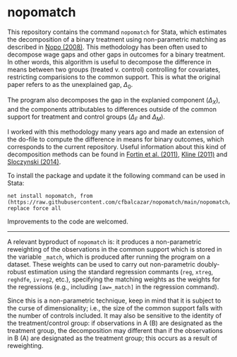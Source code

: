# nopomatch

This repository contains the command ```nopomatch``` for Stata, which estimates the decomposition of a binary treatment using non-parametric matching as described in [Nopo (2008)](https://www.jstor.org/stable/40043147?seq=1). This methodology has been often used to decompose wage gaps and other gaps in outcomes for a binary treatment. In other words, this algorithm is useful to decompose the difference in means between two groups (treated v. control) controlling for covariates, restricting comparisions to the common support. This is what the original paper refers to as the unexplained gap, $\Delta_0$. 

The program also decomposes the gap in the explanied component ($\Delta_X$), and the components attributables to differences outside of the common support for treatment and control groups ($\Delta_F$ and $\Delta_M$).

I worked with this methodology many years ago and made an extension of the do-file to compute the difference in means for binary outcomes, which corresponds to the current repository. Useful information about this kind of decomposition methods can be found in [Fortin et al. (2011)](https://www.sciencedirect.com/science/article/abs/pii/S0169721811004072), [Kline (2011)](https://www.jstor.org/stable/29783802?seq=1) and [Sloczynski (2014)](https://onlinelibrary.wiley.com/doi/10.1111/obes.12075).

To install the package and update it the following command can be used in Stata:
```
net install nopomatch, from (https://raw.githubusercontent.com/cfbalcazar/nopomatch/main/nopomatch/) replace force all
```

Improvements to the code are welcomed.

---

A relevant byproduct of ```nopomatch``` is: it produces a non-parametric reweighting of the observations in the common support which is stored in the variable ```_match```, which is produced after running the program on a dataset. These weights can be used to carry out non-parametric doubly-robust estimation using the standard regression commants (```reg```, ```xtreg```, ```reghdfe```, ```ivreg2```, etc.), specifying the matching weights as the weights for the regressions (e.g., including ```[aw=_match]``` in the regression command). 

Since this is a non-parametric technique, keep in mind that it is subject to the curse of dimensionality; i.e., the size of the common support falls with the number of controls included. It may also be sensitive to the identity of the treatment/control group: if observations in A (B) are designated as the treatment group, the decomposition may different than if the observations in B (A) are designated as the treatment group; this occurs as a result of reweighting.        

